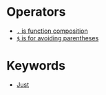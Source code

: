 # Operators
* [`.` is function composition](https://stackoverflow.com/a/631323/760506)
* [`$` is for avoiding parentheses](https://stackoverflow.com/a/1290727/760506)

# Keywords
* [Just](Just.md)
